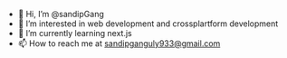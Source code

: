 - 👋 Hi, I’m @sandipGang
- 👀 I’m interested in web development and crossplartform development
- 🌱 I’m currently learning next.js
- 📫 How to reach me at sandipganguly933@gmail.com

<!---
sandipGang/sandipGang is a ✨ special ✨ repository because its `README.md` (this file) appears on your GitHub profile.
You can click the Preview link to take a look at your changes.
--->
